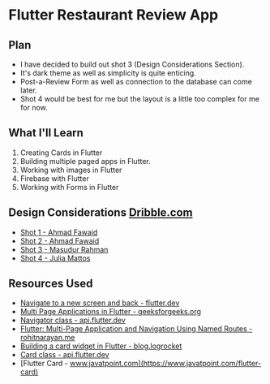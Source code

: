 # Flutter Restaurant Review App

## Plan

- I have decided to build out shot 3 (Design Considerations Section).
- It's dark theme as well as simplicity is quite enticing.
- Post-a-Review Form as well as connection to the database can come later.
- Shot 4 would be best for me but the layout is a little too complex for me for now.

## What I'll Learn

1. Creating Cards in Flutter
2. Building multiple paged apps in Flutter.
3. Working with images in Flutter
4. Firebase with Flutter
5. Working with Forms in Flutter

## Design Considerations [Dribble.com](https://dribbble.com)

- [Shot 1 - Ahmad Fawaid](https://dribbble.com/shots/6299008-Rating-Review-App)
- [Shot 2 - Ahmad Fawaid](https://dribbble.com/shots/6311560-Rating-Review-App)
- [Shot 3 - Masudur Rahman](https://dribbble.com/shots/4196190-Restaurants-App-Exploration-Dark-UI)
- [Shot 4 - Julia Mattos](https://dribbble.com/shots/2683518-Restaurant-Food-Review-app)

## Resources Used

- [Navigate to a new screen and back - flutter.dev](https://flutter.dev/docs/cookbook/navigation/navigation-basics)
- [Multi Page Applications in Flutter - geeksforgeeks.org](https://www.geeksforgeeks.org/multi-page-applications-in-flutter/)
- [Navigator class - api.flutter.dev](https://api.flutter.dev/flutter/widgets/Navigator-class.html)
- [Flutter: Multi-Page Application and Navigation Using Named Routes - rohitnarayan.me](https://rohitnarayan.me/flutter-multi-page-app-named-routing/)
- [Building a card widget in Flutter - blog.logrocket](https://blog.logrocket.com/building-a-card-widget-in-flutter/)
- [Card class - api.flutter.dev](https://api.flutter.dev/flutter/material/Card-class.html)
- [Flutter Card - www.javatpoint.com](https://www.javatpoint.com/flutter-card)
